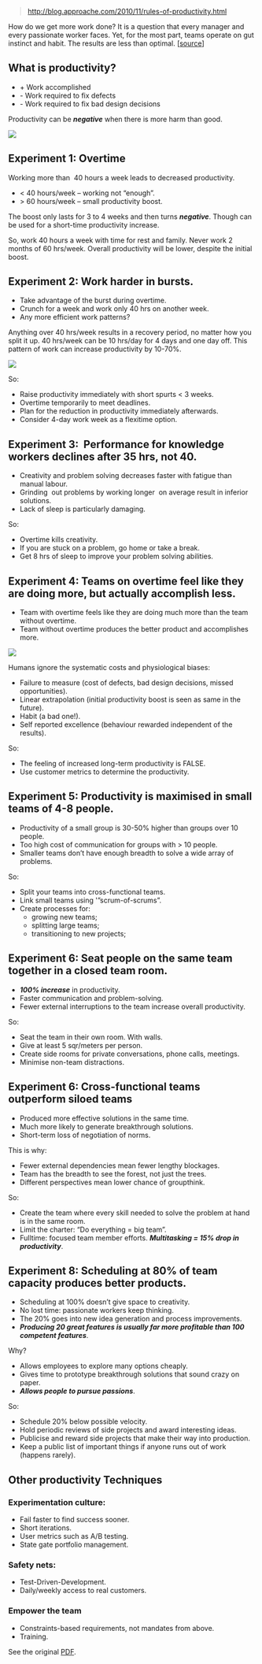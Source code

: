 
> http://blog.approache.com/2010/11/rules-of-productivity.html

How do we get more work done? It is a question that every manager and every passionate worker faces. Yet, for the most part, teams operate on gut instinct and habit. The results are less than optimal. \[[source](http://www.lostgarden.com/2008/09/rules-of-productivity-presentation.html)\]

## What is productivity?

- \+ Work accomplished
- \- Work required to fix defects
- \- Work required to fix bad design decisions

Productivity can be **_negative_** when there is more harm than good.

![](assets/images/management/rules-of-productivity__overtime.webp)

## Experiment 1: Overtime

Working more than  40 hours a week leads to decreased productivity.

- < 40 hours/week – working not “enough”.
- \> 60 hours/week – small productivity boost.

The boost only lasts for 3 to 4 weeks and then turns _**negative**_. Though can be used for a short-time productivity increase.

So, work 40 hours a week with time for rest and family. Never work 2 months of 60 hrs/week. Overall productivity will be lower, despite the initial boost.

## Experiment 2: Work harder in bursts.

- Take advantage of the burst during overtime.
- Crunch for a week and work only 40 hrs on another week.
- Any more efficient work patterns?

Anything over 40 hrs/week results in a recovery period, no matter how you split it up. 40 hrs/week can be 10 hrs/day for 4 days and one day off. This pattern of work can increase productivity by 10-70%.

![](assets/images/management/rules-of-productivity__crunch.webp)

So:

- Raise productivity immediately with short spurts < 3 weeks.
- Overtime temporarily to meet deadlines.
- Plan for the reduction in productivity immediately afterwards.
- Consider 4-day work week as a flexitime option.

## Experiment 3:  Performance for knowledge workers declines after 35 hrs, not 40.

- Creativity and problem solving decreases faster with fatigue than manual labour.
- Grinding  out problems by working longer  on average result in inferior solutions.
- Lack of sleep is particularly damaging.

So:

- Overtime kills creativity.
- If you are stuck on a problem, go home or take a break.
- Get 8 hrs of sleep to improve your problem solving abilities.

## Experiment 4: Teams on overtime feel like they are doing more, but actually accomplish less.

- Team with overtime feels like they are doing much more than the team without overtime.
- Team without overtime produces the better product and accomplishes more.

![](assets/images/management/rules-of-productivity__perveived.webp)

Humans ignore the systematic costs and physiological biases:

- Failure to measure (cost of defects, bad design decisions, missed opportunities).
- Linear extrapolation (initial productivity boost is seen as same in the future).
- Habit (a bad one!).
- Self reported excellence (behaviour rewarded independent of the results).

So:

- The feeling of increased long-term productivity is FALSE.
- Use customer metrics to determine the productivity.

## Experiment 5: Productivity is maximised in small teams of 4-8 people.

- Productivity of a small group is 30-50% higher than groups over 10 people.
- Too high cost of communication for groups with > 10 people.
- Smaller teams don’t have enough breadth to solve a wide array of problems.

So:

- Split your teams into cross-functional teams.
- Link small teams using '”scrum-of-scrums”.
- Create processes for:
  - growing new teams;
  - splitting large teams;
  - transitioning to new projects;

## Experiment 6: Seat people on the same team together in a closed team room.

- _**100% increase**_ in productivity.
- Faster communication and problem-solving.
- Fewer external interruptions to the team increase overall productivity.

So:

- Seat the team in their own room. With walls.
- Give at least 5 sqr/meters per person.
- Create side rooms for private conversations, phone calls, meetings.
- Minimise non-team distractions.

## Experiment 6: Cross-functional teams outperform siloed teams

- Produced more effective solutions in the same time.
- Much more likely to generate breakthrough solutions.
- Short-term loss of negotiation of norms.

This is why:

- Fewer external dependencies mean fewer lengthy blockages.
- Team has the breadth to see the forest, not just the trees.
- Different perspectives mean lower chance of groupthink.

So:

- Create the team where every skill needed to solve the problem at hand is in the same room.
- Limit the charter: “Do everything = big team”.
- Fulltime: focused team member efforts. _**Multitasking = 15% drop in productivity**_.

## Experiment 8: Scheduling at 80% of team capacity produces better products.

- Scheduling at 100% doesn’t give space to creativity.
- No lost time: passionate workers keep thinking.
- The 20% goes into new idea generation and process improvements.
- _**Producing 20 great features is usually far more profitable than 100 competent features**_.

Why?

- Allows employees to explore many options cheaply.
- Gives time to prototype breakthrough solutions that sound crazy on paper.
- _**Allows people to pursue passions**_.

So:

- Schedule 20% below possible velocity.
- Hold periodic reviews of side projects and award interesting ideas.
- Publicise and reward side projects that make their way into production.
- Keep a public list of important things if anyone runs out of work (happens rarely).

## Other productivity Techniques

### Experimentation culture:

- Fail faster to find success sooner.
- Short iterations.
- User metrics such as A/B testing.
- State gate portfolio management.

### Safety nets:

- Test-Driven-Development.
- Daily/weekly access to real customers.

### Empower the team

- Constraints-based requirements, not mandates from above.
- Training.

See the original [PDF](http://www.lostgarden.com/2008/09/rules-of-productivity-presentation.html).
